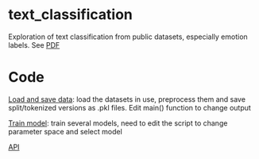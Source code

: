 # text_classification

Exploration of text classification from public datasets, especially emotion labels. See [PDF](./Emotion_Classification.pdf)

# Code

[Load and save data](./emotion_detection_setup.py): load the datasets in use, preprocess them and save split/tokenized versions as .pkl files. Edit main() function to change output

[Train model](./train_emotion_models.py): train several models, need to edit the script to change parameter space and select model

[API](./EmotionAPI)

<!-- # Theory

- There's text classification
- then there is topic modeling (unsupervised)
- But there's also
  - Text-generation | Question-answering
  - Syntax identification | POS tagging
  - [EDA](https://github.com/JasonKessler/scattertext)
- Challenges
  - How to remove bias from the dataset?
    - [Embedding](https://developers.googleblog.com/2018/04/text-embedding-models-contain-bias.html) models contain bias. To overcome this we have to document exactly which terms to target and either:
      - identify the sources of bias in the data and leave them out (this would be apply to the case where we use TF-IDF)
      - reduce bias by [projecting](https://arxiv.org/abs/1607.06520) the embeddings to neturalize it
  - Challenges with NLP on non-English data? How to mitigate?
    - Locate a giant corpus of non-English text and train new word-embeddings
    - Use open-sourced pre-trained [embeddings](https://github.com/Babylonpartners/fastText_multilingual) -->
